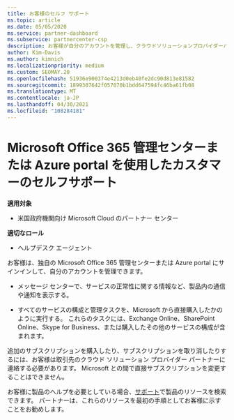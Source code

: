 ```yaml
---
title: お客様のセルフ サポート
ms.topic: article
ms.date: 05/05/2020
ms.service: partner-dashboard
ms.subservice: partnercenter-csp
description: お客様が自分のアカウントを管理し、クラウドソリューションプロバイダーパートナーに連絡する必要があるタイミングと場所について説明します。
author: Kim-Davis
ms.author: kimnich
ms.localizationpriority: medium
ms.custom: SEOMAY.20
ms.openlocfilehash: 51936e900374e4213d0eb40fe2dc90d813e81582
ms.sourcegitcommit: 1899307642f057070b1bdd647594fc46ba61fb08
ms.translationtype: MT
ms.contentlocale: ja-JP
ms.lasthandoff: 04/30/2021
ms.locfileid: "108284181"
---
```

# <a name="customer-self-support-through-microsoft-office-365-admin-center-or-through-the-azure-portal"></a>Microsoft Office 365 管理センターまたは Azure portal を使用したカスタマーのセルフサポート

**適用対象**

- 米国政府機関向け Microsoft Cloud のパートナー センター

**適切なロール**

- ヘルプデスク エージェント

お客様は、独自の Microsoft Office 365 管理センターまたは Azure portal にサインインして、自分のアカウントを管理できます。

- メッセージ センターで、サービスの正常性に関する情報など、製品内の通信や通知を表示する。

- すべてのサービスの構成と管理タスクを、Microsoft から直接購入したかのように実行する。 これらのタスクには、Exchange Online、SharePoint Online、Skype for Business、または購入したその他のサービスの構成が含まれます。

追加のサブスクリプションを購入したり、サブスクリプションを取り消したりするには、お客様は取引先のクラウド ソリューション プロバイダー パートナーに連絡する必要があります。 Microsoft との間で直接サブスクリプションを変更することはできません。

お客様に製品のヘルプを必要としている場合、[サポート](https://partnercenter.microsoft.com/partner/support)で製品のリソースを検索できます。 パートナーは、これらのリソースを最初の手順としてお客様に示すことをお勧めします。

 

 




